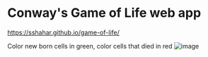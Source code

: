 # Conway's Game of Life web app

https://sshahar.github.io/game-of-life/

Color new born cells in green, color cells that died in red
![image](https://github.com/user-attachments/assets/59098b54-27eb-46f7-8506-3d62727414f8)
